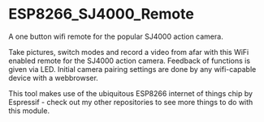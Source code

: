 # ESP8266_SJ4000_Remote
A one button wifi remote for the popular SJ4000 action camera.

Take pictures, switch modes and record a video from afar with this WiFi enabled remote for the SJ4000 action camera.
Feedback of functions is given via LED. Initial camera pairing settings are done by any wifi-capable device with a webbrowser.

This tool makes use of the ubiquitous ESP8266 internet of things chip by Espressif - check out my other repositories to see more things to do with this module.
